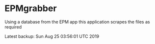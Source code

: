 # EPMgrabber
Using a database from the EPM app this application scrapes the files as required


Latest backup: Sun Aug 25 03:56:01 UTC 2019
